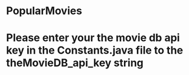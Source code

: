 # PopularMovies
# Please enter your the movie db api key in the Constants.java file to the theMovieDB_api_key string
